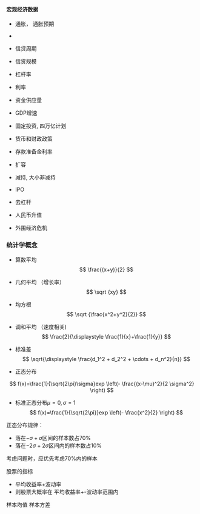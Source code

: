 #### 宏观经济数据

* 通胀， 通胀预期
* 
* 信贷周期
* 信贷规模
* 杠杆率
* 利率
* 资金供应量
* GDP增速
* 固定投资, 四万亿计划

* 货币和财政政策
* 存款准备金利率
* 扩容
* 减持, 大小非减持
* IPO
* 去杠杆
* 人民币升值

* 外围经济危机


### 统计学概念

* 算数平均
$$
\frac{(x+y)}{2}
$$

* 几何平均 （增长率）
$$
\sqrt {xy}
$$

* 均方根
$$
\sqrt {\frac{x^2+y^2}{2}}
$$

* 调和平均 （速度相关)
$$
\frac{2}{\displaystyle \frac{1}{x}+\frac{1}{y}}
$$

* 标准差
$$
\sqrt{\displaystyle \frac{d_1^2 + d_2^2 + \cdots + d_n^2}{n}}
$$

* 正态分布

$$
f(x)=\frac{1}{\sqrt{2\pi}\sigma}exp \left(- \frac{(x-\mu)^2}{2 \sigma^2} \right)
$$

* 标准正态分布$\mu=0,\sigma=1$
$$
f(x)=\frac{1}{\sqrt{2\pi}}exp \left(- \frac{x^2}{2} \right)
$$

正态分布规律：
* 落在$-\sigma+\sigma$区间的样本数占70%
* 落在$-2\sigma+2\sigma$区间内的样本数占10%

考虑问题时，应优先考虑70%内的样本

股票的指标
* 平均收益率+波动率
* 则股票大概率在 平均收益率+-波动率范围内


样本均值
样本方差